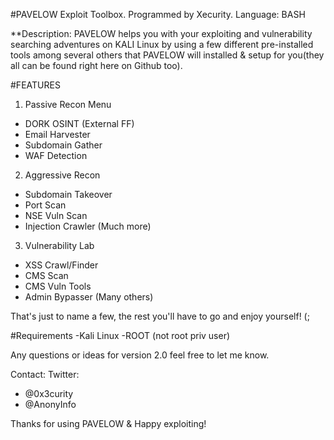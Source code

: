 #PAVELOW Exploit Toolbox.
Programmed by Xecurity.
Language: BASH

**Description:
PAVELOW helps you with your exploiting and vulnerability searching adventures on KALI Linux by using a few different pre-installed tools among several others that PAVELOW will installed & setup for you(they all can be found right here on Github too). 

#FEATURES
1) Passive Recon Menu
- DORK OSINT (External FF)
- Email Harvester
- Subdomain Gather
- WAF Detection

2) Aggressive Recon
- Subdomain Takeover
- Port Scan
- NSE Vuln Scan
- Injection Crawler 
(Much more)

3) Vulnerability Lab
- XSS Crawl/Finder
- CMS Scan
- CMS Vuln Tools
- Admin Bypasser
(Many others)

That's just to name a few, the rest you'll have to go and enjoy yourself! (;

#Requirements
-Kali Linux
-ROOT (not root priv user)

Any questions or ideas for version 2.0 feel free to let me know.

Contact:
Twitter: 
- @0x3curity
- @AnonyInfo

Thanks for using PAVELOW & Happy exploiting!

